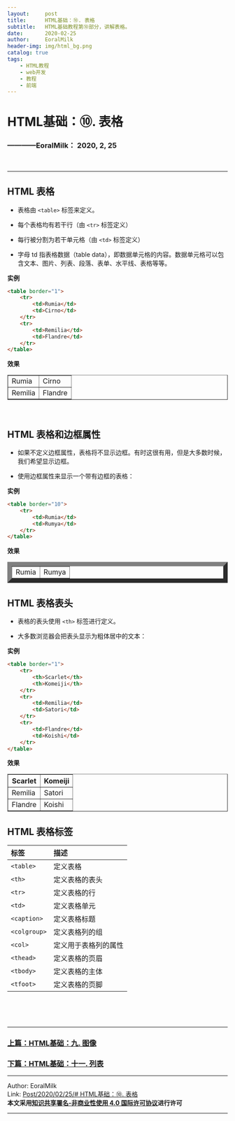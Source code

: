 ```yaml
---
layout:     post                    
title:      HTML基础：⑩. 表格     
subtitle:   HTML基础教程第⑩部分，讲解表格。
date:       2020-02-25           
author:     EoralMilk             
header-img: img/html_bg.png    
catalog: true                    
tags:        
    - HTML教程
    - web开发
    - 教程
    - 前端
---
```



# HTML基础：⑩. 表格
### ————EoralMilk： 2020, 2, 25
<br/>  

---
## HTML 表格

- 表格由 `<table>` 标签来定义。
  
- 每个表格均有若干行（由 `<tr>` 标签定义）
  
- 每行被分割为若干单元格（由 `<td>` 标签定义）
  
- 字母 td 指表格数据（table data），即数据单元格的内容。数据单元格可以包含文本、图片、列表、段落、表单、水平线、表格等等。

**实例**

```html
<table border="1">
    <tr>
        <td>Rumia</td>
        <td>Cirno</td>
    </tr>
    <tr>
        <td>Remilia</td>
        <td>Flandre</td>
    </tr>
</table>
```
**效果**

<table border="1">
    <tr>
        <td>Rumia</td>
        <td>Cirno</td>
    </tr>
    <tr>
        <td>Remilia</td>
        <td>Flandre</td>
    </tr>
</table>

<br/>

## HTML 表格和边框属性
- 如果不定义边框属性，表格将不显示边框。有时这很有用，但是大多数时候，我们希望显示边框。

- 使用边框属性来显示一个带有边框的表格：

**实例**

```html
<table border="10">
    <tr>
        <td>Rumia</td>
        <td>Rumya</td>
    </tr>
</table>
```

**效果**

<table border="10">
    <tr>
        <td>Rumia</td>
        <td>Rumya</td>
    </tr>
</table>


## HTML 表格表头

- 表格的表头使用 `<th>` 标签进行定义。

- 大多数浏览器会把表头显示为粗体居中的文本：

**实例**

```html
<table border="1">
    <tr>
        <th>Scarlet</th>
        <th>Komeiji</th>
    </tr>
    <tr>
        <td>Remilia</td>
        <td>Satori</td>
    </tr>
    <tr>
        <td>Flandre</td>
        <td>Koishi</td>
    </tr>
</table>
```

**效果**

<table border="1">
    <tr>
        <th>Scarlet</th>
        <th>Komeiji</th>
    </tr>
    <tr>
        <td>Remilia</td>
        <td>Satori</td>
    </tr>
    <tr>
        <td>Flandre</td>
        <td>Koishi</td>
    </tr>
</table>

## HTML 表格标签

|标签	|描述|
|:---|:---|
|`<table>`|定义表格|
|`<th>`	|定义表格的表头|
|`<tr>`	|定义表格的行|
|`<td>`	|定义表格单元|
|`<caption>`|定义表格标题|
|`<colgroup>`|定义表格列的组|
|`<col>`	|定义用于表格列的属性|
|`<thead>`|定义表格的页眉|
|`<tbody>`|定义表格的主体|
|`<tfoot>`|定义表格的页脚|



<br/>  
<br/>
<br/>

---  
### [上篇：HTML基础：九. 图像](https://eoralmilk.github.io/2020/02/25/HTML%E5%9F%BA%E7%A1%80-%E4%B9%9D/)
### [下篇：HTML基础：十一. 列表]()


---  

Author: EoralMilk  
Link: [Post/2020/02/25/# HTML基础：⑩. 表格](https://eoralmilk.github.io/2020/02/25/HTML%E5%9F%BA%E7%A1%80/)   
**本文采用[知识共享署名-非商业性使用 4.0 国际许可协议](https://creativecommons.org/licenses/by-nc-sa/4.0/)进行许可**  

--- 